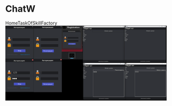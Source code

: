 # ChatW
HomeTaskOfSkillFactory
![Дизайн проекта](https://github.com//Raulitool/ChatW/blob/main/Дизайн.png)

